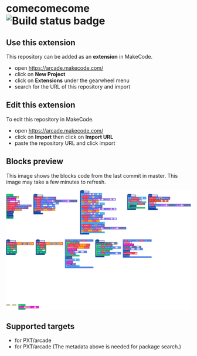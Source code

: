 # comecomecome ![Build status badge](https://github.com/duzcategui/comecomecome/workflows/MakeCode/badge.svg)



## Use this extension

This repository can be added as an **extension** in MakeCode.

* open https://arcade.makecode.com/
* click on **New Project**
* click on **Extensions** under the gearwheel menu
* search for the URL of this repository and import

## Edit this extension

To edit this repository in MakeCode.

* open https://arcade.makecode.com/
* click on **Import** then click on **Import URL**
* paste the repository URL and click import

## Blocks preview

This image shows the blocks code from the last commit in master.
This image may take a few minutes to refresh.

![A rendered view of the blocks](https://github.com/duzcategui/comecomecome/raw/master/.makecode/blocks.png)

## Supported targets

* for PXT/arcade
* for PXT/arcade
(The metadata above is needed for package search.)

